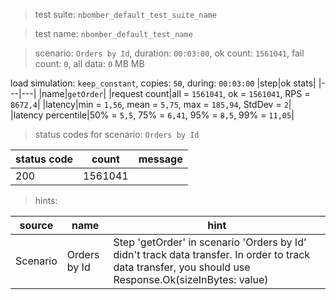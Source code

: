 > test suite: `nbomber_default_test_suite_name`

> test name: `nbomber_default_test_name`

> scenario: `Orders by Id`, duration: `00:03:00`, ok count: `1561041`, fail count: `0`, all data: `0` MB MB

load simulation: `keep_constant`, copies: `50`, during: `00:03:00`
|step|ok stats|
|---|---|
|name|`getOrder`|
|request count|all = `1561041`, ok = `1561041`, RPS = `8672,4`|
|latency|min = `1,56`, mean = `5,75`, max = `185,94`, StdDev = `2`|
|latency percentile|50% = `5,5`, 75% = `6,41`, 95% = `8,5`, 99% = `11,05`|
> status codes for scenario: `Orders by Id`

|status code|count|message|
|---|---|---|
|200|1561041||

> hints:

|source|name|hint|
|---|---|---|
|Scenario|Orders by Id|Step 'getOrder' in scenario 'Orders by Id' didn't track data transfer. In order to track data transfer, you should use Response.Ok(sizeInBytes: value)|
